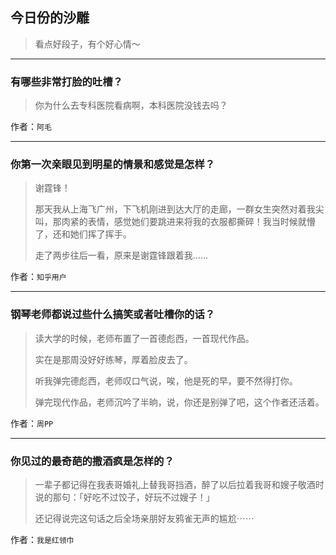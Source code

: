 ## 今日份的沙雕

> 看点好段子，有个好心情～


 
---

### 有哪些非常打脸的吐槽？

> 你为什么去专科医院看病啊，本科医院没钱去吗？


作者：`阿毛`

---

### 你第一次亲眼见到明星的情景和感觉是怎样？

> 谢霆锋！
> 
> 那天我从上海飞广州，下飞机刚进到达大厅的走廊，一群女生突然对着我尖叫，那肉紧的表情，感觉她们要跳进来将我的衣服都撕碎！我当时候就懵了，还和她们挥了挥手。
> 
> 走了两步往后一看，原来是谢霆锋跟着我……


作者：`知乎用户`

---

### 钢琴老师都说过些什么搞笑或者吐槽你的话？

> 读大学的时候，老师布置了一首德彪西，一首现代作品。
> 
> 实在是那周没好好练琴，厚着脸皮去了。
> 
> 听我弹完德彪西，老师叹口气说，唉，他是死的早，要不然得打你。
> 
> 弹完现代作品，老师沉吟了半晌，说，你还是别弹了吧，这个作者还活着。


作者：`周PP`

---

### 你见过的最奇葩的撒酒疯是怎样的？

> 一辈子都记得在我表哥婚礼上替我哥挡酒，醉了以后拉着我哥和嫂子敬酒时说的那句：「好吃不过饺子，好玩不过嫂子！」
> 
> 还记得说完这句话之后全场亲朋好友鸦雀无声的尴尬⋯⋯


作者：`我是红领巾`